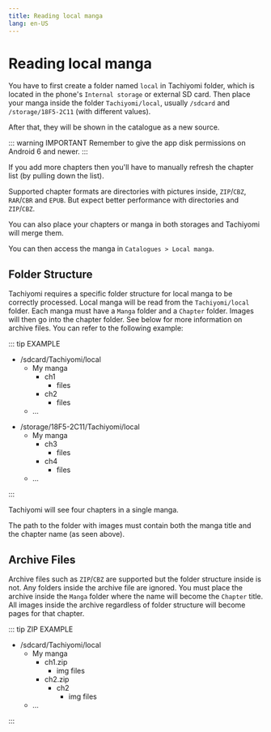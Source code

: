 ```yaml
---
title: Reading local manga
lang: en-US
---
```


# Reading local manga

You have to first create a folder named `local` in Tachiyomi folder, which is located in the phone's `Internal storage` or external SD card. Then place your manga inside the folder `Tachiyomi/local`, usually `/sdcard` and `/storage/18F5-2C11` (with different values).

After that, they will be shown in the catalogue as a new source.

::: warning IMPORTANT
Remember to give the app disk permissions on Android 6 and newer.
:::

If you add more chapters then you'll have to manually refresh the chapter list (by pulling down the list).

Supported chapter formats are directories with pictures inside, `ZIP`/`CBZ`, `RAR`/`CBR` and `EPUB`. But expect better performance with directories and `ZIP`/`CBZ`.

You can also place your chapters or manga in both storages and Tachiyomi will merge them.

You can then access the manga in `Catalogues > Local manga`.

## Folder Structure

Tachiyomi requires a specific folder structure for local manga to be correctly processed. Local manga will be read from the `Tachiyomi/local` folder. Each manga must have a `Manga` folder and a `Chapter` folder. Images will then go into the chapter folder. See below for more information on archive files. You can refer to the following example:

::: tip EXAMPLE
<div class="side-by-side">
	<ul class="file-tree">
		<li>
			/sdcard/Tachiyomi/local
			<ul>
				<li>
					My manga
					<ul>
						<li>
							ch1
							<ul>
								<li class="file">files</li>
							</ul>
						</li>
						<li>
							ch2
							<ul>
								<li class="file">files</li>
							</ul>
						</li>
					</ul>
				</li>
				<li>&hellip;</li>
			</ul>
		</li>
	</ul>
	<ul class="file-tree">
		<li>
			/storage/18F5-2C11/Tachiyomi/local
			<ul>
				<li>
					My manga
					<ul>
						<li>
							ch3
							<ul>
								<li class="file">files</li>
							</ul>
						</li>
						<li>
							ch4
							<ul>
								<li class="file">files</li>
							</ul>
						</li>
					</ul>
				</li>
				<li>&hellip;</li>
			</ul>
		</li>
	</ul>
</div>
:::

Tachiyomi will see four chapters in a single manga.

The path to the folder with images must contain both the manga title and the chapter name (as seen above). 

## Archive Files

Archive files such as `ZIP`/`CBZ` are supported but the folder structure inside is not. Any folders inside the archive file are ignored. You must place the archive inside the `Manga` folder where the name will become the `Chapter` title. All images inside the archive regardless of folder structure will become pages for that chapter. 

::: tip ZIP EXAMPLE
<ul class="file-tree">
		<li>
			/sdcard/Tachiyomi/local
			<ul>
				<li>
					My manga
					<ul>
						<li>
							ch1.zip
							<ul>
								<li class="file">img files</li>
							</ul>
						</li>
						<li>
							ch2.zip
							<ul>
								<li>
									ch2
									<ul>
										<li class="file">img files</li>
									</ul>
								</li>
							</ul>
						</li>
					</ul>
				</li>
				<li>&hellip;</li>
			</ul>
		</li>
</ul>
:::

